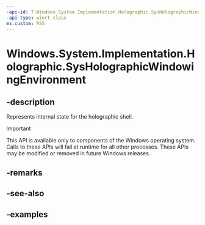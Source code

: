 ```yaml
---
-api-id: T:Windows.System.Implementation.Holographic.SysHolographicWindowingEnvironment
-api-type: winrt class
ms.custom: RS5
---
```


<!-- Class syntax.
public class SysHolographicWindowingEnvironment 
-->

# Windows.System.Implementation.Holographic.SysHolographicWindowingEnvironment

## -description
Represents internal state for the holographic shell.

> [!IMPORTANT]
> This API is available only to components of the Windows operating system.  Calls to these APIs will fail at runtime for all other processes.  These APIs may be modified or removed in future Windows releases.

## -remarks

## -see-also

## -examples

